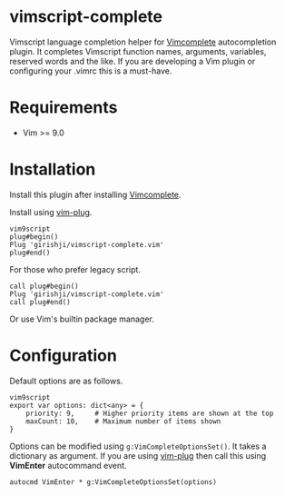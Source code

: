 # vimscript-complete

Vimscript language completion helper for
[Vimcomplete](https://github.com/girishji/vimcomplete) autocompletion plugin.
It completes Vimscript function names, arguments, variables, reserved words and
the like. If you are developing a Vim plugin or configuring your .vimrc this is
a must-have.

# Requirements

- Vim >= 9.0

# Installation

Install this plugin after installing [Vimcomplete](https://github.com/girishji/vimcomplete).

Install using [vim-plug](https://github.com/junegunn/vim-plug).

```
vim9script
plug#begin()
Plug 'girishji/vimscript-complete.vim'
plug#end()
```

For those who prefer legacy script.

```
call plug#begin()
Plug 'girishji/vimscript-complete.vim'
call plug#end()
```

Or use Vim's builtin package manager.

# Configuration

Default options are as follows.

```
vim9script
export var options: dict<any> = {
    priority: 9,     # Higher priority items are shown at the top
    maxCount: 10,    # Maximum number of items shown
}
```

Options can be modified using `g:VimCompleteOptionsSet()`. It takes a
dictionary as argument. If you are using
[vim-plug](https://github.com/junegunn/vim-plug) then call this using
__VimEnter__ autocommand event.

```
autocmd VimEnter * g:VimCompleteOptionsSet(options)
```
